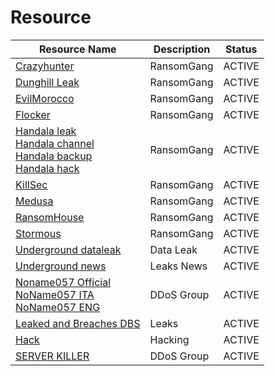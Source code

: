 
# Resource 

| Resource Name       | Description                              | Status |
|-----------------------------|------------------------------------------|-------|
| [Crazyhunter](https://t.me/CrazyHuntersTeam) | RansomGang | ACTIVE |
| [Dunghill Leak](https://t.me/leaksdirectory) | RansomGang | ACTIVE | 
| [EvilMorocco](https://t.me/evilmorocco) | RansomGang | ACTIVE |
| [Flocker](https://t.me/FSOCIETYWETRUST) | RansomGang | ACTIVE |
| [Handala leak](https://t.me/Handala_Leak)<br>[Handala channel](https://t.me/Handala_Channel)<br>[Handala backup](https://t.me/Handala_Backup)<br>[Handala hack](https://t.me/Handala_hack) | RansomGang | ACTIVE | 
| [KillSec](https://t.me/killsecc) | RansomGang | ACTIVE |
| [Medusa](https://t.me/+yXOcSjVjI9tjM2E0) | RansomGang | ACTIVE |
| [RansomHouse](https://t.me/Rhouse_News) | RansomGang | ACTIVE |
| [Stormous](https://t.me/STORMOUS_HACKER) | RansomGang | ACTIVE  | 
| [Underground dataleak](https://t.me/UndergroundDataLeaks) | Data Leak | ACTIVE |
| [Underground news](https://t.me/UndergroundLeaksNews) | Leaks News | ACTIVE |
| [Noname057 Official](https://t.co/hdY4qhDPAk) <br>[NoName057 ITA](https://t.co/mXRNipX4P9) <br>[NoName057 ENG](https://t.co/mXRNipX4P9) | DDoS Group | ACTIVE |
| [Leaked and Breaches DBS](https://t.me/Leaked_BreachDBS) | Leaks | ACTIVE |
| [Hack](https://t.me/hacking_group_channel) | Hacking | ACTIVE |
| [SERVER KILLER](https://t.me/xServerKillers) | DDoS Group | ACTIVE |
